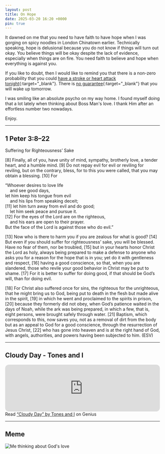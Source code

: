 ```yaml
---
layout: post
title: On Hope
date: 2025-03-20 16:20 +0000
pin: true
---
```


It dawned on me that you need to have faith to have hope when I was gorging on spicy noodles in London Chinatown earlier. Technically speaking, hope is delusional because you do not know if things will turn out okay. You believe things will be okay despite the lack of evidence, especially when things are on fire. You need faith to believe and hope when everything is against you.

If you like to doubt, then I would like to remind you that there is a non-zero probability that you could [have a stroke or heart attack tonight](https://www.wsj.com/story/should-you-worry-about-dying-in-your-sleep-19861c91){:target="_blank"}. There is [no guarantee](https://en.wikipedia.org/wiki/Sudden_arrhythmic_death_syndrome){:target="_blank"} that you will wake up tomorrow.

I was smiling like an absolute psycho on my way home. I found myself doing that a lot lately when thinking about Boss Man's love. I thank Him after an effortless number two nowadays.

Enjoy.

---

## 1 Peter 3:8–22

Suffering for Righteousness’ Sake

[8] Finally, all of you, have unity of mind, sympathy, brotherly love, a tender heart, and a humble mind. [9] Do not repay evil for evil or reviling for reviling, but on the contrary, bless, for to this you were called, that you may obtain a blessing. [10] For

 “Whoever desires to love life  
  &nbsp;&nbsp;&nbsp;&nbsp;and see good days,  
 let him keep his tongue from evil  
  &nbsp;&nbsp;&nbsp;&nbsp;and his lips from speaking deceit;  
 [11] let him turn away from evil and do good;  
  &nbsp;&nbsp;&nbsp;&nbsp;let him seek peace and pursue it.  
 [12] For the eyes of the Lord are on the righteous,  
  &nbsp;&nbsp;&nbsp;&nbsp;and his ears are open to their prayer.  
 But the face of the Lord is against those who do evil.”  

 [13] Now who is there to harm you if you are zealous for what is good? [14] But even if you should suffer for righteousness’ sake, you will be blessed. Have no fear of them, nor be troubled, [15] but in your hearts honor Christ the Lord as holy, always being prepared to make a defense to anyone who asks you for a reason for the hope that is in you; yet do it with gentleness and respect, [16] having a good conscience, so that, when you are slandered, those who revile your good behavior in Christ may be put to shame. [17] For it is better to suffer for doing good, if that should be God’s will, than for doing evil.

[18] For Christ also suffered once for sins, the righteous for the unrighteous, that he might bring us to God, being put to death in the flesh but made alive in the spirit, [19] in which he went and proclaimed to the spirits in prison, [20] because they formerly did not obey, when God’s patience waited in the days of Noah, while the ark was being prepared, in which a few, that is, eight persons, were brought safely through water. [21] Baptism, which corresponds to this, now saves you, not as a removal of dirt from the body but as an appeal to God for a good conscience, through the resurrection of Jesus Christ, [22] who has gone into heaven and is at the right hand of God, with angels, authorities, and powers having been subjected to him. (ESV)

---

## Cloudy Day - Tones and I

<iframe style="border-radius:12px" src="https://open.spotify.com/embed/track/4E2rXUbcF1zhZVzNzeVPGV?utm_source=generator&theme=0" width="100%" height="152" frameBorder="0" allowfullscreen="" allow="autoplay; clipboard-write; encrypted-media; fullscreen; picture-in-picture" loading="lazy"></iframe>

<div id='rg_embed_link_6701769' class='rg_embed_link' data-song-id='6701769'>Read <a href='https://genius.com/Tones-and-i-cloudy-day-lyrics'>“Cloudy Day” by Tones and I</a> on Genius</div> <script crossorigin src='https://genius.com/songs/6701769/embed.js'></script>

---

## Meme

![Me thinking about God's love](/becc7e9a556335167efd34f6696b6011.jpeg)
